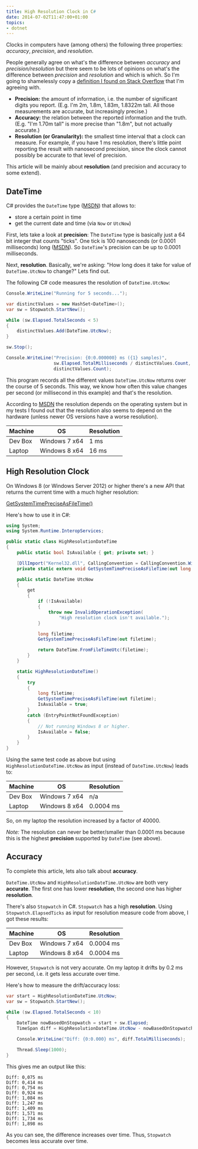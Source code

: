 ```yaml
---
title: High Resolution Clock in C#
date: 2014-07-02T11:47:00+01:00
topics:
- dotnet
---
```


Clocks in computers have (among others) the following three properties: *accuracy*, *precision*, and *resolution*.

People generally agree on what's the difference between *accuracy* and *precision/resolution* but there seem to be lots of opinions on what's the difference between *precision* and *resolution* and which is which. So I'm going to shamelessly copy a [definition I found on Stack Overflow](http://stackoverflow.com/a/16740505/614177) that I'm agreeing with.

* **Precision:** the amount of information, i.e. the number of significant digits you report. (E.g. I'm 2m, 1.8m, 1.83m, 1.8322m tall. All those measurements are accurate, but increasingly precise.)
* **Accuracy:** the relation between the reported information and the truth. (E.g. "I'm 1.70m tall" is more precise than "1.8m", but not actually accurate.)
* **Resolution (or Granularity):** the smallest time interval that a clock can measure. For example, if you have 1 ms resolution, there's little point reporting the result with nanosecond precision, since the clock cannot possibly be accurate to that level of precision.

This article will be mainly about **resolution** (and precision and accuracy to some extend).

## DateTime

C# provides the `DateTime` type ([MSDN](http://msdn.microsoft.com/EN-US/library/system.datetime.aspx)) that allows to:

* store a certain point in time
* get the current date and time (via `Now` or `UtcNow`)

First, lets take a look at **precision**: The `DateTime` type is basically just a 64 bit integer that counts "ticks". One tick is 100 nanoseconds (or 0.0001 milliseconds) long ([MSDN](http://msdn.microsoft.com/EN-US/library/system.datetime.ticks.aspx)). So `DateTime`'s precision can be up to 0.0001 milliseconds.

Next, **resolution**. Basically, we're asking: "How long does it take for value of `DateTime.UtcNow` to change?" Lets find out.

The following C# code measures the resolution of `DateTime.UtcNow`:

```c#
Console.WriteLine("Running for 5 seconds...");

var distinctValues = new HashSet<DateTime>();
var sw = Stopwatch.StartNew();

while (sw.Elapsed.TotalSeconds < 5)
{
    distinctValues.Add(DateTime.UtcNow);
}

sw.Stop();

Console.WriteLine("Precision: {0:0.000000} ms ({1} samples)",
                  sw.Elapsed.TotalMilliseconds / distinctValues.Count,
                  distinctValues.Count);
```

This program records all the different values `DateTime.UtcNow` returns over the course of 5 seconds. This way, we know how often this value changes per second (or millisecond in this example) and that's the resolution.

According to [MSDN](http://msdn.microsoft.com/EN-US/library/system.datetime.utcnow.aspx) the resolution depends on the operating system but in my tests I found out that the resolution also seems to depend on the hardware (unless newer OS versions have a worse resolution).

| Machine  | OS           |  Resolution |
| -------- | ------------- | ---------- |
| Dev Box  | Windows 7 x64 | 1 ms       |
| Laptop   | Windows 8 x64 | 16 ms      |

## High Resolution Clock

On Windows 8 (or Windows Server 2012) or higher there's a new API that returns the current time with a much higher resolution:

[GetSystemTimePreciseAsFileTime()](http://msdn.microsoft.com/en-us/library/windows/desktop/hh706895%28v=vs.85%29.aspx)

Here's how to use it in C#:

```c#
using System;
using System.Runtime.InteropServices;

public static class HighResolutionDateTime
{
    public static bool IsAvailable { get; private set; }

    [DllImport("Kernel32.dll", CallingConvention = CallingConvention.Winapi)]
    private static extern void GetSystemTimePreciseAsFileTime(out long filetime);

    public static DateTime UtcNow
    {
        get
        {
            if (!IsAvailable)
            {
                throw new InvalidOperationException(
                    "High resolution clock isn't available.");
            }

            long filetime;
            GetSystemTimePreciseAsFileTime(out filetime);

            return DateTime.FromFileTimeUtc(filetime);
        }
    }

    static HighResolutionDateTime()
    {
        try
        {
            long filetime;
            GetSystemTimePreciseAsFileTime(out filetime);
            IsAvailable = true;
        }
        catch (EntryPointNotFoundException)
        {
            // Not running Windows 8 or higher.
            IsAvailable = false;
        }
    }
}
```

Using the same test code as above but using `HighResolutionDateTime.UtcNow` as input (instead of `DateTime.UtcNow`) leads to:

| Machine  | OS            | Resolution |
| -------- | ------------- | ---------- |
| Dev Box  | Windows 7 x64 | n/a        |
| Laptop   | Windows 8 x64 | 0.0004 ms  |

So, on my laptop the resolution increased by a factor of 40000.

*Note:* The resolution can never be better/smaller than 0.0001 ms because this is the highest **precision** supported by `DateTime` (see above).

## Accuracy

To complete this article, lets also talk about **accuracy**.

`DateTime.UtcNow` and `HighResolutionDateTime.UtcNow` are both very **accurate**. The first one has lower **resolution**, the second one has higher **resolution**.

There's also `Stopwatch` in C#. `Stopwatch` has a high **resolution**. Using `Stopwatch.ElapsedTicks` as input for resolution measure code from above, I got these results:

| Machine  | OS            | Resolution |
| -------- | ------------- | ---------- |
| Dev Box  | Windows 7 x64 | 0.0004 ms  |
| Laptop   | Windows 8 x64 | 0.0004 ms  |

However, `Stopwatch` is not very accurate. On my laptop it drifts by 0.2 ms per second, i.e. it gets less accurate over time.

Here's how to measure the drift/accuracy loss:

```c#
var start = HighResolutionDateTime.UtcNow;
var sw = Stopwatch.StartNew();

while (sw.Elapsed.TotalSeconds < 10)
{
    DateTime nowBasedOnStopwatch = start + sw.Elapsed;
    TimeSpan diff = HighResolutionDateTime.UtcNow - nowBasedOnStopwatch;

    Console.WriteLine("Diff: {0:0.000} ms", diff.TotalMilliseconds);

    Thread.Sleep(1000);
}
```

This gives me an output like this:

```
Diff: 0,075 ms
Diff: 0,414 ms
Diff: 0,754 ms
Diff: 0,924 ms
Diff: 1,084 ms
Diff: 1,247 ms
Diff: 1,409 ms
Diff: 1,571 ms
Diff: 1,734 ms
Diff: 1,898 ms
```

As you can see, the difference increases over time. Thus, `Stopwatch` becomes less accurate over time.
